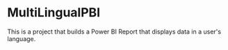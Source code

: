 # MultiLingualPBI
This is a project that builds a Power BI Report that displays data in a user's language.
